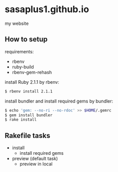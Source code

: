 # sasaplus1.github.io

my website

## How to setup

requirements:

- rbenv
- ruby-build
- rbenv-gem-rehash

install Ruby 2.1.1 by rbenv:

```sh
$ rbenv install 2.1.1
```

install bundler and install required gems by bundler:

```sh
$ echo 'gem: --no-ri --no-rdoc' >> $HOME/.gemrc
$ gem install bundler
$ rake install
```

## Rakefile tasks

- install
  - install required gems
- preview (default task)
  - preview in local
